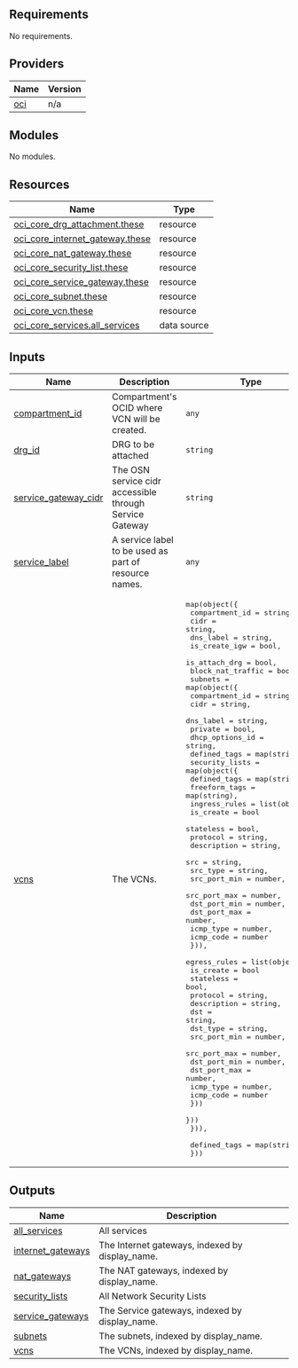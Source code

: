 ## Requirements

No requirements.

## Providers

| Name | Version |
|------|---------|
| <a name="provider_oci"></a> [oci](#provider\_oci) | n/a |

## Modules

No modules.

## Resources

| Name | Type |
|------|------|
| [oci_core_drg_attachment.these](https://registry.terraform.io/providers/hashicorp/oci/latest/docs/resources/core_drg_attachment) | resource |
| [oci_core_internet_gateway.these](https://registry.terraform.io/providers/hashicorp/oci/latest/docs/resources/core_internet_gateway) | resource |
| [oci_core_nat_gateway.these](https://registry.terraform.io/providers/hashicorp/oci/latest/docs/resources/core_nat_gateway) | resource |
| [oci_core_security_list.these](https://registry.terraform.io/providers/hashicorp/oci/latest/docs/resources/core_security_list) | resource |
| [oci_core_service_gateway.these](https://registry.terraform.io/providers/hashicorp/oci/latest/docs/resources/core_service_gateway) | resource |
| [oci_core_subnet.these](https://registry.terraform.io/providers/hashicorp/oci/latest/docs/resources/core_subnet) | resource |
| [oci_core_vcn.these](https://registry.terraform.io/providers/hashicorp/oci/latest/docs/resources/core_vcn) | resource |
| [oci_core_services.all_services](https://registry.terraform.io/providers/hashicorp/oci/latest/docs/data-sources/core_services) | data source |

## Inputs

| Name | Description | Type | Default | Required |
|------|-------------|------|---------|:--------:|
| <a name="input_compartment_id"></a> [compartment\_id](#input\_compartment\_id) | Compartment's OCID where VCN will be created. | `any` | n/a | yes |
| <a name="input_drg_id"></a> [drg\_id](#input\_drg\_id) | DRG to be attached | `string` | `null` | no |
| <a name="input_service_gateway_cidr"></a> [service\_gateway\_cidr](#input\_service\_gateway\_cidr) | The OSN service cidr accessible through Service Gateway | `string` | n/a | yes |
| <a name="input_service_label"></a> [service\_label](#input\_service\_label) | A service label to be used as part of resource names. | `any` | n/a | yes |
| <a name="input_vcns"></a> [vcns](#input\_vcns) | The VCNs. | <pre>map(object({<br>    compartment_id    = string,<br>    cidr              = string,<br>    dns_label         = string,<br>    is_create_igw     = bool,<br>    is_attach_drg     = bool,<br>    block_nat_traffic = bool,<br>    subnets = map(object({<br>      compartment_id  = string,<br>      cidr            = string,<br>      dns_label       = string,<br>      private         = bool,<br>      dhcp_options_id = string,<br>      defined_tags    = map(string)<br>      security_lists = map(object({<br>        defined_tags   = map(string),<br>        freeform_tags  = map(string),<br>        ingress_rules = list(object({<br>          is_create   = bool<br>          stateless   = bool,<br>          protocol    = string,<br>          description = string,<br>          src         = string,<br>          src_type    = string,<br>          src_port_min  = number,<br>          src_port_max = number,<br>          dst_port_min  = number,<br>          dst_port_max  = number,<br>          icmp_type = number,<br>          icmp_code = number<br>        })),<br>        egress_rules = list(object({<br>          is_create = bool<br>          stateless = bool,<br>          protocol  = string,<br>          description = string,<br>          dst       = string,<br>          dst_type  = string,<br>          src_port_min  = number,<br>          src_port_max  = number,<br>          dst_port_min  = number,<br>          dst_port_max  = number,<br>          icmp_type = number,<br>          icmp_code = number<br>        }))<br>      }))<br>    })),<br><br>    defined_tags = map(string)<br>  }))</pre> | n/a | yes |

## Outputs

| Name | Description |
|------|-------------|
| <a name="output_all_services"></a> [all\_services](#output\_all\_services) | All services |
| <a name="output_internet_gateways"></a> [internet\_gateways](#output\_internet\_gateways) | The Internet gateways, indexed by display\_name. |
| <a name="output_nat_gateways"></a> [nat\_gateways](#output\_nat\_gateways) | The NAT gateways, indexed by display\_name. |
| <a name="output_security_lists"></a> [security\_lists](#output\_security\_lists) | All Network Security Lists |
| <a name="output_service_gateways"></a> [service\_gateways](#output\_service\_gateways) | The Service gateways, indexed by display\_name. |
| <a name="output_subnets"></a> [subnets](#output\_subnets) | The subnets, indexed by display\_name. |
| <a name="output_vcns"></a> [vcns](#output\_vcns) | The VCNs, indexed by display\_name. |
